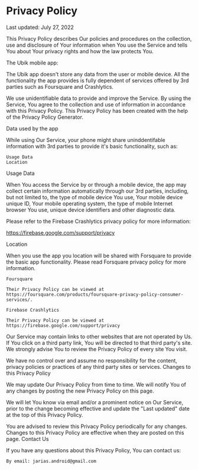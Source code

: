 
# Privacy Policy

Last updated: July 27, 2022

This Privacy Policy describes Our policies and procedures on the collection, use and disclosure of Your information when You use the Service and tells You about Your privacy rights and how the law protects You.

The Ubik mobile app:

The Ubik app doesn't store any data from the user or mobile device. All the functionality the app provides is fully dependent of services offered by 3rd parties such as Foursquare and Crashlytics.

We use unidentifiable data to provide and improve the Service. By using the Service, You agree to the collection and use of information in accordance with this Privacy Policy. This Privacy Policy has been created with the help of the Privacy Policy Generator.


Data used by the app

While using Our Service, your phone might share uninddentifable information with 3rd parties to provide it's basic functionality, such as:

    Usage Data
    Location

Usage Data


When You access the Service by or through a mobile device, the app may collect certain information automatically through our 3rd parties, including, but not limited to, the type of mobile device You use, Your mobile device unique ID, Your mobile operating system, the type of mobile Internet browser You use, unique device identifiers and other diagnostic data. 

Please refer to the Firebase Crashlytics privacy policy for more information:

https://firebase.google.com/support/privacy

Location

When you use the app you location will be shared with Forsquare to provide the basic app functionality. Please read Forsquare privacy policy for more information.


    Foursquare

    Their Privacy Policy can be viewed at https://foursquare.com/products/foursquare-privacy-policy-consumer-services/.
    
    Firebase Crashlytics
    
    Their Privacy Policy can be viewed at https://firebase.google.com/support/privacy


Our Service may contain links to other websites that are not operated by Us. If You click on a third party link, You will be directed to that third party's site. We strongly advise You to review the Privacy Policy of every site You visit.

We have no control over and assume no responsibility for the content, privacy policies or practices of any third party sites or services.
Changes to this Privacy Policy

We may update Our Privacy Policy from time to time. We will notify You of any changes by posting the new Privacy Policy on this page.

We will let You know via email and/or a prominent notice on Our Service, prior to the change becoming effective and update the "Last updated" date at the top of this Privacy Policy.

You are advised to review this Privacy Policy periodically for any changes. Changes to this Privacy Policy are effective when they are posted on this page.
Contact Us

If you have any questions about this Privacy Policy, You can contact us:

    By email: jarias.android@gmail.com

